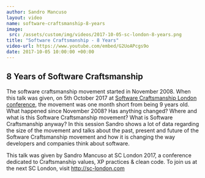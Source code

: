 ```yaml
---
author: Sandro Mancuso
layout: video
name: software-craftsmanship-8-years
image:
 src: /assets/custom/img/videos/2017-10-05-sc-london-8-years.png
title: "Software Craftsmanship - 8 Years"
video-url: https://www.youtube.com/embed/G2UoAPcgs9o
date: 2017-10-05 10:00:00 +00:00
---
```


## 8 Years of Software Craftsmanship

The software craftsmanship movement started in November 2008. When this talk was given, on 5th October 2017 at [Software Craftsmanship London conference](http://sc-london.com/), the movement was one month short from being 9 years old. What happened since November 2008? Has anything changed? Where and what is this Software Craftsmanship movement? What is Software Craftsmanship anyway? In this session Sandro shows a lot of data regarding the size of the movement and talks about the past, present and future of the Software Craftsmanship movement and how it is changing the way developers and companies think about software.

This talk was given by Sandro Mancuso at SC London 2017, a conference dedicated to Craftsmanship values, XP practices & clean code. To join us at the next SC London, visit http://sc-london.com